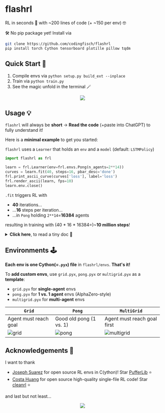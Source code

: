 # flashrl
RL in seconds 💨 with ~200 lines of code (+ ~150 per env) 🤓

🛠️ No pip package yet! Install via
```bash
git clone https://github.com/codingfisch/flashrl
pip install torch Cython tensorboard plotille pillow tqdm
```
## Quick Start 🚀
1. Compile envs via `python setup.py build_ext --inplace`
2. Train via `python train.py`
3. See the magic unfold in the terminal 🪄

<p align="center">
  <img src="https://github.com/user-attachments/assets/6cc1277a-e6e6-4162-98fd-5b76505e9644">
</p>

## Usage 💡
`flashrl` will always be **short** -> **Read the code** (+paste into ChatGPT) to fully understand it!

Here is a **minimal example** to get you started:

`flashrl` uses a `Learner` that holds an `env` and a `model` (default: `LSTMPolicy`)
```python
import flashrl as frl

learn = frl.Learner(env=frl.envs.Pong(n_agents=2**14))
curves = learn.fit(40, steps=16, pbar_desc='done')
frl.print_ascii_curve(curves['loss'], label='loss')
frl.render_ascii(learn, fps=10)
learn.env.close()
```
`.fit` triggers RL with
- **40** iterations...
- ...**16** steps per iteration...
- ...in `Pong` holding `2**14`=**16384** agents

resulting in training with (40 * 16 * 16384=)~**10 million steps**!

<details>
  <summary><b>Click here</b>, to read a tiny doc 📑</summary>

`.fit` takes the arguments
- `iters`: Number of iterations
- `steps`: Number of steps in `rollout`
- `pbar_desc`: Progress bar description (default: `'reward'`)
- `log`: If `True`, `tensorboard` logging is enabled 
  - run `tensorboard --logdir=runs`and visit `http://localhost:6006` in the browser!
- `lr`, `anneal_lr`, `target_fl` + all args of `ppo`: Hyperparameters

Take a look at `train.py` to see how to use the `utils`-functions
- `print_ascii_curve`: Visualizes the loss across the `iters`
- `render_ascii`: Shows data of the last `rollout` in the terminal
- `render_gif`: Shows the same, saved as a GIF
- `print_table`: Shows a table of values, acts, logprobs, reward and dones of the last `rollout`
</details>

## Environments 🕹️
**Each env is one Cython(=`.pyx`) file** in `flashrl/envs`. **That's it!**

To **add custom envs**, use `grid.pyx`, `pong.pyx` or `multigrid.pyx` as a **template**:
- `grid.pyx` for **single-agent** envs
- `pong.pyx` for **1 vs. 1 agent** envs (AlphaZero-style)
- `multigrid.pyx` for **multi-agent** envs

| `Grid`                | `Pong`                  | `MultiGrid`                 |
|-----------------------|-------------------------|-----------------------------|
| Agent must reach goal | Good old pong (1 vs. 1) | Agent must reach goal first |
| ![grid](https://github.com/user-attachments/assets/e3f84b2f-e8f8-4fc5-a483-b5711489a7af) | ![pong](https://github.com/user-attachments/assets/ed462fe4-0edc-404c-af83-d634f23015fd) | ![multigrid](https://github.com/user-attachments/assets/7fd502f0-447f-4dd1-a8a1-e22044502c90) |

## Acknowledgements 🙌
I want to thank
- [Joseph Suarez](https://github.com/jsuarez5341) for open source RL envs in C(ython)! Star [PufferLib](https://github.com/PufferAI/PufferLib) ⭐
- [Costa Huang](https://github.com/vwxyzjn) for open source high-quality single-file RL code! Star [cleanrl](https://github.com/vwxyzjn/cleanrl) ⭐

and last but not least...

<p align="center">
  <img src="https://media1.tenor.com/m/ibYVxrR2hOgAAAAC/well-done.gif">
</p>
